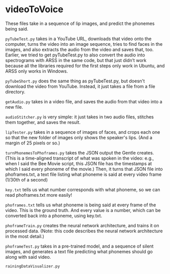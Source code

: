 # videoToVoice
These files take in a sequence of lip images, and predict the phonemes being said.

`pyTubeTest.py` takes in a YouTube URL, downloads that video onto the computer, turns the video into an image sequence, tries to find faces in the images, and also extracts the audio from the video and saves that, too. Earlier, we tried to get pyTubeTest.py to also convert the audio into spectrograms with ARSS in the same code, but that just didn’t work because all the libraries required for the first steps only work in Ubuntu, and ARSS only works in Windows.

`pyTubeShort.py` does the same thing as pyTubeTest.py, but doesn't download the video from YouTube. Instead, it just takes a file from a file directory.

`getAudio.py` takes in a video file, and saves the audio from that video into a new file.

`audioStitcher.py` is very simple: it just takes in two audio files, stitches them together, and saves the result.

`lipTester.py` takes in a sequence of images of faces, and crops each one so that the new folder of images only shows the speaker's lips. (And a margin of 25 pixels or so.)

`turnPhonemesToPhoframes.py` takes the JSON output the Gentle creates. (This is a time-aligned transcript of what was spoken in the video: e.g., when I said the Bee Movie script, this JSON file has the timestamps at which I said every phoneme of the movie.) Then, it turns that JSON file into phoframes.txt, a text file listing what phoneme is said at every video frame (1/30th of a second)

`key.txt` tells us what number corresponds with what phoneme, so we can read phoframes.txt more easily!

`phoframes.txt` tells us what phoneme is being said at every frame of the video. This is the ground truth. And every value is a number, which can be converted back into a phoneme, using key.txt.

`phoframeTrain.py` creates the neural network architecture, and trains it on processed data. (Note: this code describes the neural network architecture in the most detail.)

`phoframeTest.py` takes in a pre-trained model, and a sequence of silent images, and generates a text file predicting what phonemes should go along with said video.

`rainingDataVisualizer.py`
